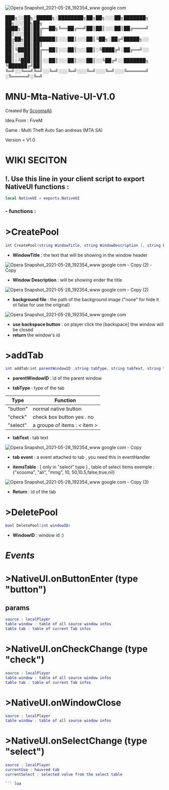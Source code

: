 ![Opera Snapshot_2021-05-28_192354_www google com](https://user-images.githubusercontent.com/80770027/120027981-fbf09580-bfeb-11eb-9e33-701578c0b600.png)

███╗░░██╗░█████╗░████████╗██╗██╗░░░██╗███████╗  ██╗░░░██╗██╗
████╗░██║██╔══██╗╚══██╔══╝██║██║░░░██║██╔════╝  ██║░░░██║██║
██╔██╗██║███████║░░░██║░░░██║╚██╗░██╔╝█████╗░░  ██║░░░██║██║
██║╚████║██╔══██║░░░██║░░░██║░╚████╔╝░██╔══╝░░  ██║░░░██║██║
██║░╚███║██║░░██║░░░██║░░░██║░░╚██╔╝░░███████╗  ╚██████╔╝██║
╚═╝░░╚══╝╚═╝░░╚═╝░░░╚═╝░░░╚═╝░░░╚═╝░░░╚══════╝  ░╚═════╝░╚═╝


# MNU-Mta-Native-UI-V1.0

Created By [ScoomaAli](https://discord.gg/9bcuWJEnwd)

Idea From : FiveM

Game : Multi Theft Auto San andreas (MTA SA)

Version = V1.0

# WIKI SECITON

## !. Use this line in your client script to export NativeUI functions : 
```LUA 
local NativeUI = exports.NativeUI 
```

### - functions : 
# >CreatePool

``` lua
int CreatePool(string WindowTitle, string WindowDescription [, string backgroundFile,bool useBackSpaceClick] )

```
- **WindowTitle** : the text that will be showing in the window header 


![Opera Snapshot_2021-05-28_192354_www google com - Copy (2) - Copy](https://user-images.githubusercontent.com/80770027/120030727-b9c95300-bfef-11eb-8179-5a47195758d5.png)

- **Window Description** : will be showing ender the title


![Opera Snapshot_2021-05-28_192354_www google com - Copy (2)](https://user-images.githubusercontent.com/80770027/120030906-f2692c80-bfef-11eb-959e-c98237f0415b.png)


- **background file** : the path of the background image ("none" for hide it ot false for use the original)

![Opera Snapshot_2021-05-28_192354_www google com](https://user-images.githubusercontent.com/80770027/120031428-b2567980-bff0-11eb-93fa-328c0618473f.png)

- **use backspace button** : on player click the [backspace] thw window will be closed 
- **return** the window's id 

# >addTab

``` lua
int addTab(int parentWindowID ,string tabType, string tabText, string tabEvent[,table itemsTable] )
```

- **parentWindowID** : id of the parent window 

- **tabType** : type of the tab

| Type | Function |
| --- | --- |
| "button" | normal native button |
| "check" | check box button yes . no |
| "select" | a groupe of items : < item > | 

- **tabText** : tab text 

![Opera Snapshot_2021-05-28_192354_www google com - Copy](https://user-images.githubusercontent.com/80770027/120034554-2266fe80-bff5-11eb-9b0d-cddef9230e63.png)


- **tab event** : a event attached to tab , you need this in eventHandler

- **itemsTable** : [ only in "select" type ] , table of select items exemple : {"scooma", "ali", "mmg", 10, 50,10.5,false,true,nil}

 ![Opera Snapshot_2021-05-28_192354_www google com - Copy (3)](https://user-images.githubusercontent.com/80770027/120035279-395a2080-bff6-11eb-8be6-b0f0590c1c5e.png)
 
- **Return** : id of the tab

# >DeletePool

``` lua 
bool DeletePool(int windowID)
```
- **WindowID** : window id :)

# *Events* 

# >NativeUI.onButtonEnter (type "button")
## params 

``` lua
source : localPlayer
table window : table of all source window infos
table tab : table of current Tab infos
```

# >NativeUI.onCheckChange (type "check")

``` lua
source : localPlayer
table window : table of all source window infos
table tab : table of current Tab infos
```

# >NativeUI.onWindowClose 


``` lua
source : localPlayer
table window : table of all source window infos

```


# >NativeUI.onSelectChange (type "select")

``` lua
source : localPlayer
currentUse : houvred tab
currentSelect : selected value from the select table

``` lua





